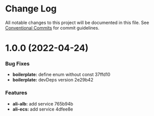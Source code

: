# Change Log

All notable changes to this project will be documented in this file.
See [Conventional Commits](https://conventionalcommits.org) for commit guidelines.

# 1.0.0 (2022-04-24)


### Bug Fixes

* **boilerplate:** define enum without const 37ffd10
* **boilerplate:** devDeps version 2e29b42


### Features

* **ali-alb:** add service 765b94b
* **ali-ecs:** add service 4dfee8e

